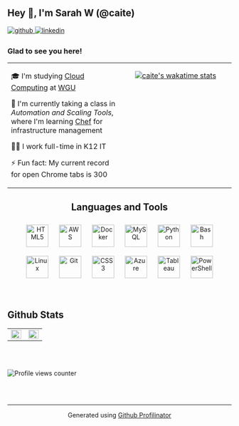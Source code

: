 
<!--
**caite/caite** is a ✨ _special_ ✨ repository because its `README.md` (this file) appears on your GitHub profile.



- 🔭 I’m currently working on ...
- 🌱 I’m currently learning Automation and Scaling Tools using Chef, Vagrant, and Virtual Box
- 
- 👯 I’m looking to collaborate on ...
- 🤔 I’m looking for help with ...
- 💬 Ask me about ...
- 📫 How to reach me: ...
- 😄 Pronouns: ...
- ⚡ Fun fact: ...

🎓 I'm currently studying Cloud Computing at Western Governors University 👩‍🎓 2021 (anticipated)  
🔭 I’m currently working on D085 Automation and Scaling Tools  
🌱 I’m currently learning Chef  
👩‍💻 I'm working full-time in K12 IT 

### My Stats



| Wakatime | GitHub |
| :-: | :-: |
| [![caite's wakatime stats](https://github-readme-stats.vercel.app/api/wakatime?username=caite&layout=compact)](https://github.com/anuraghazra/github-readme-stats) | [![Top Langs](https://github-readme-stats.vercel.app/api/top-langs/?username=caite&langs_count=10)](https://github.com/anuraghazra/github-readme-stats)  [![GitHub stats](https://github-readme-stats.vercel.app/api?username=Caite&show_icons=true&count_private=true&hide=stars,prs&layout=compact)](https://github.com/anuraghazra/github-readme-stats) |

-->

## Hey 👋, I'm Sarah W (@caite)  

<a href="https://github.com/caite" target="_blank">
<img src=https://img.shields.io/badge/github-%2324292e.svg?&style=for-the-badge&logo=github&logoColor=white alt=github style="margin-bottom: 5px;" />
</a>
<a href="https://linkedin.com/in/sarahevwalter" target="_blank">
<img src=https://img.shields.io/badge/linkedin-%231E77B5.svg?&style=for-the-badge&logo=linkedin&logoColor=white alt=linkedin style="margin-bottom: 5px;" />
</a>  
  



### Glad to see you here!    
  
<table><tr><td valign="top" width="50%">

🎓 I'm studying [Cloud Computing](https://www.wgu.edu/online-it-degrees/cloud-computing-bachelors-program.html) at [WGU](https://www.wgu.edu)

🌱 I'm currently taking a class in *Automation and Scaling Tools*, where I'm learning [Chef](https://docs.chef.io/platform_overview/) for infrastructure management

👩‍💻 I work full-time in K12 IT

⚡ Fun fact: My current record for open Chrome tabs is 300  

<!--GITHUB_REPOS:{"rows": 4, "raw": true}-->


</td><td valign="top" width="50%">

<div align="center">

[![caite's wakatime stats](https://github-readme-stats.vercel.app/api/wakatime?username=caite&hide_border=true)](https://github.com/anuraghazra/github-readme-stats)

</div>  
</td></tr></table>



  <h2 align="center">Languages and Tools  </h2>

<div align="center">  
  <p align="center">
<img style="margin: 10px" src="https://profilinator.rishav.dev/skills-assets/html5-original-wordmark.svg" alt="HTML5" height="50" />  
<img style="margin: 10px" src="https://profilinator.rishav.dev/skills-assets/amazonwebservices-original-wordmark.svg" alt="AWS" height="50" />  
<img style="margin: 10px" src="https://profilinator.rishav.dev/skills-assets/docker-original-wordmark.svg" alt="Docker" height="50" />  
<img style="margin: 10px" src="https://profilinator.rishav.dev/skills-assets/mysql-original-wordmark.svg" alt="MySQL" height="50" />  
<img style="margin: 10px" src="https://profilinator.rishav.dev/skills-assets/python-original.svg" alt="Python" height="50" />  
<img style="margin: 10px" src="https://profilinator.rishav.dev/skills-assets/gnu_bash-icon.svg" alt="Bash" height="50" />  
<img style="margin: 10px" src="https://profilinator.rishav.dev/skills-assets/linux-original.svg" alt="Linux" height="50" />  
<img style="margin: 10px" src="https://profilinator.rishav.dev/skills-assets/git-scm-icon.svg" alt="Git" height="50" />  
<img style="margin: 10px" src="https://profilinator.rishav.dev/skills-assets/css3-original-wordmark.svg" alt="CSS3" height="50" />  
<img style="margin: 10px" src="https://profilinator.rishav.dev/skills-assets/microsoft_azure-icon.svg" alt="Azure" height="50" />  
<img style="margin: 10px" src="https://profilinator.rishav.dev/skills-assets/tableau.svg" alt="Tableau" height="50" />  
<img style="margin: 10px" src="https://profilinator.rishav.dev/skills-assets/powershell.png" alt="PowerShell" height="50" />  </p>
</div>  

<br/>  


## Github Stats  
<table><tr><td valign="top" width="50%">

<img src="https://github-readme-stats.vercel.app/api?username=caite&show_icons=true&count_private=true&hide_border=true" align="left" style="width: 100%" />

</td><td valign="top" width="50%">

<img src="https://github-readme-stats.vercel.app/api/top-langs/?username=caite&hide_border=true&layout=compact" align="left" style="width: 100%" />

</td></tr></table>  

<br/>  

  

<br/>  

![Profile views counter](https://komarev.com/ghpvc/?username=caite&&style=flat-square)  
  

<br/>  


<br />

----
<div align="center">Generated using <a href="https://profilinator.rishav.dev/" target="_blank">Github Profilinator</a></div>
